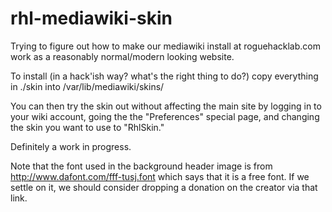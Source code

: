 rhl-mediawiki-skin
==================

Trying to figure out how to make our mediawiki install at roguehacklab.com
work as a reasonably normal/modern looking website.

To install (in a hack'ish way? what's the right thing to do?) copy everything
in ./skin into /var/lib/mediawiki/skins/

You can then try the skin out without affecting the main site by logging in
to your wiki account, going the the "Preferences" special page, and changing
the skin you want to use to "RhlSkin."

Definitely a work in progress.

Note that the font used in the background header image is from 
http://www.dafont.com/fff-tusj.font 
which says that it is a free font. If we settle on it, we should consider 
dropping a donation on the creator via that link.

